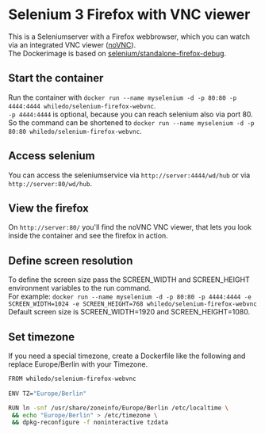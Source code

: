 # Selenium 3 Firefox with VNC viewer
This is a Seleniumserver with a Firefox webbrowser, which you can watch via an integrated VNC viewer ([noVNC](https://github.com/kanaka/noVNC)).  
The Dockerimage is based on [selenium/standalone-firefox-debug](https://hub.docker.com/r/selenium/standalone-firefox-debug/).  

## Start the container  
Run the container with `docker run --name myselenium -d -p 80:80 -p 4444:4444 whiledo/selenium-firefox-webvnc`.  
`-p 4444:4444` is optional, because you can reach selenium also via port 80.  
So the command can be shortened to `docker run --name myselenium -d -p 80:80 whiledo/selenium-firefox-webvnc`.  

## Access selenium
You can access the seleniumservice via `http://server:4444/wd/hub` or via `http://server:80/wd/hub`.  

## View the firefox  
On `http://server:80/` you'll find the noVNC VNC viewer, that lets you look inside the container and see the firefox in action.

## Define screen resolution  
To define the screen size pass the SCREEN_WIDTH	and SCREEN_HEIGHT environment variables to the run command.  
For example: `docker run --name myselenium -d -p 80:80 -p 4444:4444 -e SCREEN_WIDTH=1024 -e SCREEN_HEIGHT=768 whiledo/selenium-firefox-webvnc`  
Default screen size is SCREEN_WIDTH=1920 and SCREEN_HEIGHT=1080.

## Set timezone  
If you need a special timezone, create a Dockerfile like the following and replace Europe/Berlin with your Timezone.    
```bash
FROM whiledo/selenium-firefox-webvnc
 
ENV TZ="Europe/Berlin"

RUN ln -snf /usr/share/zoneinfo/Europe/Berlin /etc/localtime \
 && echo "Europe/Berlin" > /etc/timezone \
 && dpkg-reconfigure -f noninteractive tzdata
```


